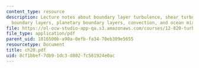 ```yaml
---
content_type: resource
description: Lecture notes about boundary layer turbulence, shear turbulence in stratified
  boundary layers, planetary boundary layers, convection, and ocean mixed layer models.
file: https://ol-ocw-studio-app-qa.s3.amazonaws.com/courses/12-820-turbulence-in-the-ocean-and-atmosphere-spring-2007/8cf1bbef7db91dc3d802fc581924e0ac_ch20.pdf
file_type: application/pdf
parent_uid: 1816500b-a90a-0efb-fa34-70eb309e5655
resourcetype: Document
title: ch20.pdf
uid: 8cf1bbef-7db9-1dc3-d802-fc581924e0ac
---
```


